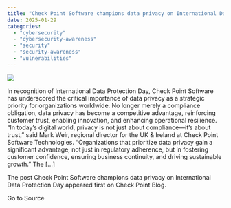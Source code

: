 ```yaml
---
title: "Check Point Software champions data privacy on International Data Protection Day"
date: 2025-01-29
categories: 
  - "cybersecurity"
  - "cybersecurity-awareness"
  - "security"
  - "security-awareness"
  - "vulnerabilities"
---
```


![](https://blog.checkpoint.com/wp-content/uploads/2024/07/featured-image-default-c-800x400-1.jpg)

In recognition of International Data Protection Day, Check Point Software has underscored the critical importance of data privacy as a strategic priority for organizations worldwide. No longer merely a compliance obligation, data privacy has become a competitive advantage, reinforcing customer trust, enabling innovation, and enhancing operational resilience. “In today’s digital world, privacy is not just about compliance—it’s about trust,” said Mark Weir, regional director for the UK & Ireland at Check Point Software Technologies. “Organizations that prioritize data privacy gain a significant advantage, not just in regulatory adherence, but in fostering customer confidence, ensuring business continuity, and driving sustainable growth.” The \[…\]

The post Check Point Software champions data privacy on International Data Protection Day appeared first on Check Point Blog.

Go to Source
